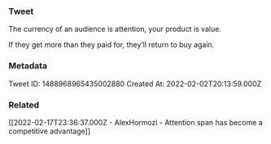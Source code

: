 ### Tweet
The currency of an audience is attention, your product is value.

If they get more than they paid for, they’ll return to buy again.

### Metadata
Tweet ID: 1488968965435002880
Created At: 2022-02-02T20:13:59.000Z

### Related
[[2022-02-17T23:36:37.000Z - AlexHormozi - Attention span has become a competitive advantage]]


